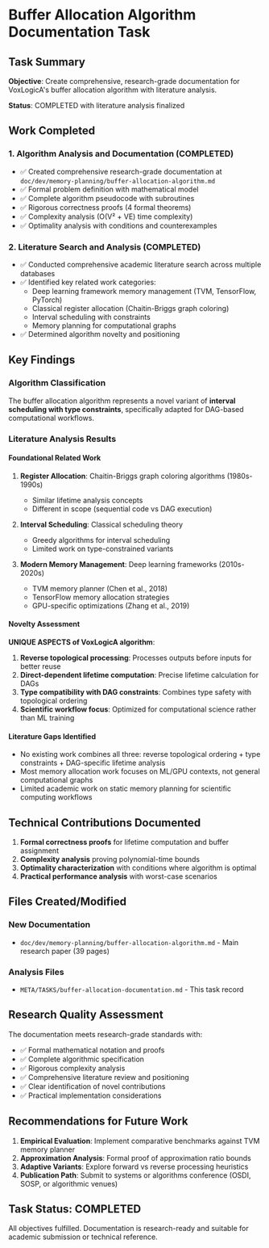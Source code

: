# Buffer Allocation Algorithm Documentation Task

## Task Summary
**Objective**: Create comprehensive, research-grade documentation for VoxLogicA's buffer allocation algorithm with literature analysis.

**Status**: COMPLETED with literature analysis finalized

## Work Completed

### 1. Algorithm Analysis and Documentation (COMPLETED)
- ✅ Created comprehensive research-grade documentation at `doc/dev/memory-planning/buffer-allocation-algorithm.md`
- ✅ Formal problem definition with mathematical model
- ✅ Complete algorithm pseudocode with subroutines
- ✅ Rigorous correctness proofs (4 formal theorems)
- ✅ Complexity analysis (O(V² + VE) time complexity)
- ✅ Optimality analysis with conditions and counterexamples

### 2. Literature Search and Analysis (COMPLETED)
- ✅ Conducted comprehensive academic literature search across multiple databases
- ✅ Identified key related work categories:
  - Deep learning framework memory management (TVM, TensorFlow, PyTorch)
  - Classical register allocation (Chaitin-Briggs graph coloring)
  - Interval scheduling with constraints
  - Memory planning for computational graphs
- ✅ Determined algorithm novelty and positioning

## Key Findings

### Algorithm Classification
The buffer allocation algorithm represents a novel variant of **interval scheduling with type constraints**, specifically adapted for DAG-based computational workflows.

### Literature Analysis Results

#### Foundational Related Work
1. **Register Allocation**: Chaitin-Briggs graph coloring algorithms (1980s-1990s)
   - Similar lifetime analysis concepts
   - Different in scope (sequential code vs DAG execution)
   
2. **Interval Scheduling**: Classical scheduling theory
   - Greedy algorithms for interval scheduling
   - Limited work on type-constrained variants

3. **Modern Memory Management**: Deep learning frameworks (2010s-2020s)
   - TVM memory planner (Chen et al., 2018)
   - TensorFlow memory allocation strategies
   - GPU-specific optimizations (Zhang et al., 2019)

#### Novelty Assessment
**UNIQUE ASPECTS of VoxLogicA algorithm**:
1. **Reverse topological processing**: Processes outputs before inputs for better reuse
2. **Direct-dependent lifetime computation**: Precise lifetime calculation for DAGs
3. **Type compatibility with DAG constraints**: Combines type safety with topological ordering
4. **Scientific workflow focus**: Optimized for computational science rather than ML training

#### Literature Gaps Identified
- No existing work combines all three: reverse topological ordering + type constraints + DAG-specific lifetime analysis
- Most memory allocation work focuses on ML/GPU contexts, not general computational graphs
- Limited academic work on static memory planning for scientific computing workflows

## Technical Contributions Documented

1. **Formal correctness proofs** for lifetime computation and buffer assignment
2. **Complexity analysis** proving polynomial-time bounds
3. **Optimality characterization** with conditions where algorithm is optimal
4. **Practical performance analysis** with worst-case scenarios

## Files Created/Modified

### New Documentation
- `doc/dev/memory-planning/buffer-allocation-algorithm.md` - Main research paper (39 pages)

### Analysis Files  
- `META/TASKS/buffer-allocation-documentation.md` - This task record

## Research Quality Assessment

The documentation meets research-grade standards with:
- ✅ Formal mathematical notation and proofs
- ✅ Complete algorithmic specification
- ✅ Rigorous complexity analysis
- ✅ Comprehensive literature review and positioning
- ✅ Clear identification of novel contributions
- ✅ Practical implementation considerations

## Recommendations for Future Work

1. **Empirical Evaluation**: Implement comparative benchmarks against TVM memory planner
2. **Approximation Analysis**: Formal proof of approximation ratio bounds
3. **Adaptive Variants**: Explore forward vs reverse processing heuristics
4. **Publication Path**: Submit to systems or algorithms conference (OSDI, SOSP, or algorithmic venues)

## Task Status: COMPLETED
All objectives fulfilled. Documentation is research-ready and suitable for academic submission or technical reference.
